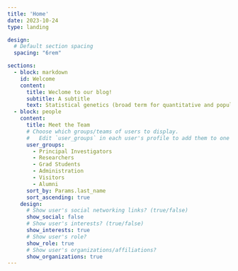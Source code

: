 ```yaml
---
title: 'Home'
date: 2023-10-24
type: landing

design:
  # Default section spacing
  spacing: "6rem"

sections:
  - block: markdown
    id: Welcome
    content:
      title: Weclome to our blog!
      subtitle: A subtitle
      text: Statistical genetics (broad term for quantitative and population genetics) was tough for me as a first-year grad student. I would easily get stuck on papers, which would be swimming in equations and abstractions, many of which were beyond my comprehension, thanks to my limited knowledge of probability theory and statistics at the time. If you're a student who feels this way, I feel your pain. The way I learned was by first developing intuition for the concepts, and then building the mathematical background needed to study them rigorously. The intuition, which also involves strong quantitative thinking, is usually sufficient for most researchers doing applied research. The primary focus of this blog is to help develop this intuition. That said, I believe (and take it from someone who didn't have a math degree in his undergraduate) that there comes a point in genetics where working out the math actually precedes the intuition. This happens for problems, which are too complex to intuit. The math (ironically) helps to simplify them. Therefore, if you're interested in working on such problems, you'll have to get rid of the math anxiety. Honestly though, one thing I have learned is that most concepts in population and statistical genetics boil down to simple probability theory. I rarely encounter a problem which cannot be written down as a probability statement. Thus, if you know the core fundamentals of probability (e.g. conditional probability), you can go quite far. So, the second thing I hope to do with this blog is to post derivations for population genetics/statistical genetics concepts built up from first principles of probability theory. So welcome to the site and I hope you find it useful.\nArslan
  - block: people
    content:
      title: Meet the Team
      # Choose which groups/teams of users to display.
      #   Edit `user_groups` in each user's profile to add them to one or more of these groups.
      user_groups:
        - Principal Investigators
        - Researchers
        - Grad Students
        - Administration
        - Visitors
        - Alumni
      sort_by: Params.last_name
      sort_ascending: true
    design:
      # Show user's social networking links? (true/false)
      show_social: false
      # Show user's interests? (true/false)
      show_interests: true
      # Show user's role?
      show_role: true
      # Show user's organizations/affiliations?
      show_organizations: true
---
```

